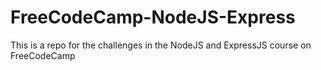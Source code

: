 # FreeCodeCamp-NodeJS-Express
This is a repo for the challenges in the NodeJS and ExpressJS course on FreeCodeCamp

